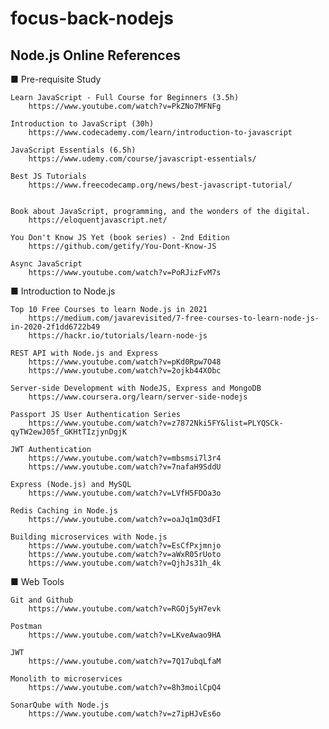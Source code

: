 # focus-back-nodejs
Node.js Online References
------

■ Pre-requisite Study

	Learn JavaScript - Full Course for Beginners (3.5h)
		https://www.youtube.com/watch?v=PkZNo7MFNFg
		
	Introduction to JavaScript (30h)
		https://www.codecademy.com/learn/introduction-to-javascript
		
	JavaScript Essentials (6.5h)
		https://www.udemy.com/course/javascript-essentials/
	
	Best JS Tutorials
		https://www.freecodecamp.org/news/best-javascript-tutorial/
		
	
	Book about JavaScript, programming, and the wonders of the digital. 
		https://eloquentjavascript.net/
		
	You Don't Know JS Yet (book series) - 2nd Edition
		https://github.com/getify/You-Dont-Know-JS
	
	Async JavaScript
		https://www.youtube.com/watch?v=PoRJizFvM7s


■ Introduction to Node.js

	Top 10 Free Courses to learn Node.js in 2021
		https://medium.com/javarevisited/7-free-courses-to-learn-node-js-in-2020-2f1dd6722b49
		https://hackr.io/tutorials/learn-node-js
	
	REST API with Node.js and Express
		https://www.youtube.com/watch?v=pKd0Rpw7O48
		https://www.youtube.com/watch?v=2ojkb44XObc

	Server-side Development with NodeJS, Express and MongoDB
		https://www.coursera.org/learn/server-side-nodejs
	
	Passport JS User Authentication Series
		https://www.youtube.com/watch?v=z7872Nki5FY&list=PLYQSCk-qyTW2ewJ05f_GKHtTIzjynDgjK
	
	JWT Authentication
		https://www.youtube.com/watch?v=mbsmsi7l3r4
		https://www.youtube.com/watch?v=7nafaH9SddU

	Express (Node.js) and MySQL
		https://www.youtube.com/watch?v=LVfH5FDOa3o

	Redis Caching in Node.js
		https://www.youtube.com/watch?v=oaJq1mQ3dFI

	Building microservices with Node.js
		https://www.youtube.com/watch?v=EsCfPxjmnjo
		https://www.youtube.com/watch?v=aWxR05rUoto
		https://www.youtube.com/watch?v=QjhJs31h_4k


■ Web Tools

	Git and Github
		https://www.youtube.com/watch?v=RGOj5yH7evk

	Postman
		https://www.youtube.com/watch?v=LKveAwao9HA

	JWT
		https://www.youtube.com/watch?v=7Q17ubqLfaM

	Monolith to microservices
		https://www.youtube.com/watch?v=8h3moilCpQ4

	SonarQube with Node.js
		https://www.youtube.com/watch?v=z7ipHJvEs6o
